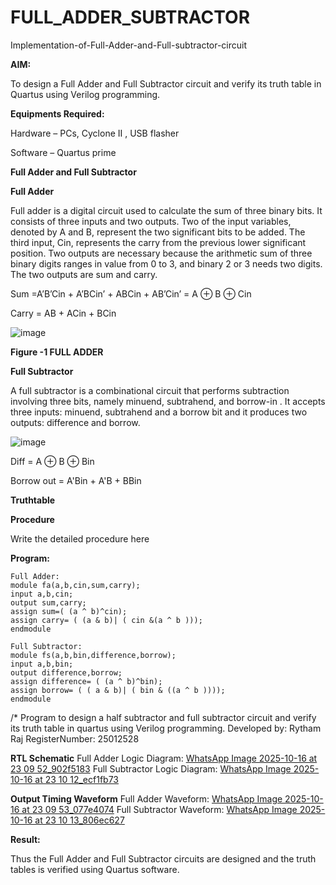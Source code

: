 # FULL_ADDER_SUBTRACTOR

Implementation-of-Full-Adder-and-Full-subtractor-circuit

**AIM:**

To design a Full Adder and Full Subtractor circuit and verify its truth table in Quartus using Verilog programming.

**Equipments Required:**

Hardware – PCs, Cyclone II , USB flasher

Software – Quartus prime

**Full Adder and Full Subtractor**

**Full Adder**

Full adder is a digital circuit used to calculate the sum of three binary bits. It consists of three inputs and two outputs. Two of the input variables, denoted by A and B, represent the two significant bits to be added. The third input, Cin, represents the carry from the previous lower significant position. Two outputs are necessary because the arithmetic sum of three binary digits ranges in value from 0 to 3, and binary 2 or 3 needs two digits. The two outputs are sum and carry.

Sum =A’B’Cin + A’BCin’ + ABCin + AB’Cin’ = A ⊕ B ⊕ Cin 

Carry = AB + ACin + BCin

![image](https://github.com/naavaneetha/FULL_ADDER_SUBTRACTOR/assets/154305477/0f30ba51-5ffb-4198-845f-18e054f675e7)

**Figure -1 FULL ADDER**

**Full Subtractor**

A full subtractor is a combinational circuit that performs subtraction involving three bits, namely minuend, subtrahend, and borrow-in . It accepts three inputs: minuend, subtrahend and a borrow bit and it produces two outputs: difference and borrow.

![image](https://github.com/naavaneetha/FULL_ADDER_SUBTRACTOR/assets/154305477/02b24f51-ab51-4304-9ad6-7b81ffc1ead5)

Diff = A ⊕ B ⊕ Bin 

Borrow out = A'Bin + A'B + BBin

**Truthtable**

**Procedure**

Write the detailed procedure here

**Program:**
```
Full Adder:
module fa(a,b,cin,sum,carry); 
input a,b,cin; 
output sum,carry; 
assign sum=( (a ^ b)^cin); 
assign carry= ( (a & b)| ( cin &(a ^ b ))); 
endmodule

Full Subtractor:
module fs(a,b,bin,difference,borrow); 
input a,b,bin; 
output difference,borrow; 
assign difference= ( (a ^ b)^bin); 
assign borrow= ( ( a & b)| ( bin & ((a ^ b )))); 
endmodule
```
/* Program to design a half subtractor and full subtractor circuit and verify its truth table in quartus using Verilog programming. 
Developed by: Rytham Raj RegisterNumber: 25012528

**RTL Schematic**
Full Adder Logic Diagram: [WhatsApp Image 2025-10-16 at 23 09 52_902f5183](https://github.com/user-attachments/assets/1f825150-a732-4e32-956b-63eb8f0cb7c9)
Full Subtractor Logic Diagram: [WhatsApp Image 2025-10-16 at 23 10 12_ecf1fb73](https://github.com/user-attachments/assets/5933feaf-5c7e-491f-b007-f8a5cec79874)

**Output Timing Waveform**
Full Adder Waveform: [WhatsApp Image 2025-10-16 at 23 09 53_077e4074](https://github.com/user-attachments/assets/4cb67295-dd5f-475f-95de-a977e26271e1)
Full Subtractor Waveform: [WhatsApp Image 2025-10-16 at 23 10 13_806ec627](https://github.com/user-attachments/assets/7aa5704b-3528-421f-9cfe-1925b3fd7196)

**Result:**

Thus the Full Adder and Full Subtractor circuits are designed and the truth tables is verified using Quartus software.



